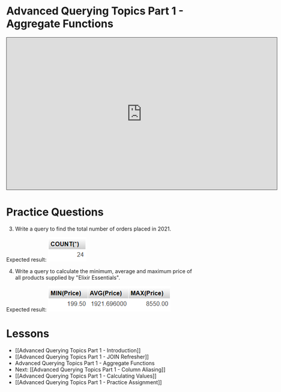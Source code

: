 # Advanced Querying Topics Part 1 - Aggregate Functions

<iframe src="https://egator.hosted.panopto.com/Panopto/Pages/Embed.aspx?id=24a1eee0-12dd-4809-bc0e-b12c00689ad8&autoplay=false&offerviewer=true&showtitle=true&showbrand=true&captions=false&interactivity=all" height="405" width="720" style="border: 1px solid #464646;" allowfullscreen allow="autoplay" aria-label="Panopto Embedded Video Player"></iframe>

# Practice Questions

3. Write a query to find the total number of orders placed in 2021.

Expected result:
<img src="https://raw.githubusercontent.com/kellerflint/Class-Intro-SQL/hugo/content/Images/AQR4.png">

4. Write a query to calculate the minimum, average and maximum price of all products supplied by "Elixir Essentials". 

Expected result: 
<img src="https://raw.githubusercontent.com/kellerflint/Class-Intro-SQL/hugo/content/Images/AQR5.png">

# Lessons
- [[Advanced Querying Topics Part 1 - Introduction]]
- [[Advanced Querying Topics Part 1 - JOIN Refresher]]
- Advanced Querying Topics Part 1 - Aggregate Functions
- Next: [[Advanced Querying Topics Part 1 - Column Aliasing]]
- [[Advanced Querying Topics Part 1 - Calculating Values]]
- [[Advanced Querying Topics Part 1 - Practice Assignment]]